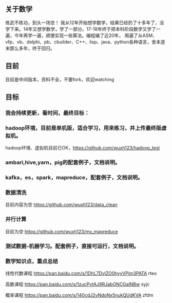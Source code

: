 ## 关于数学
  练武不练功，到头一场空！
  我从12年开始想学数学，结果已经扔了十多年了，没学下来。14年又想学数学，学了一部分。17-18年终于把本科阶段数学又学了一遍，今年再学一遍，顺便实现一些算法。编程编了近20年， 用遍了从ASM、vfp、vb、delphi、pb、cbuilder、C++、lisp、java、python各种语言，舍本逐末那么多年，终于回归。
  
## 目前
  目前是中间版本，资料不全，不要fork，欢迎watching

## 目标
### 我会持续更新，看时间，最终目标：
### hadoop环境，目前是单机版，适合学习，用来练习，并上传最终版虚拟机。
  hadoop环境、虚拟机目前已OK，https://github.com/wuxh123/hadoop_test  
### ambari,hive,yarn，pig的配套例子，文档说明。
### kafka，es，spark，mapreduce，配套例子，文档说明。
### 数据清洗
  目前内容为空   https://github.com/wuxh123/data_clean
### 并行计算
  目前为空      https://github.com/wuxh123/my_mapreduce
### 测试数据-机器学习。配套例子，直接可运行，文档说明。
### 数学知识点，重点总结
线性代数课程
https://pan.baidu.com/s/1DhL7DvlZO0hyyVPim3PATA
rteo

高数课程
https://pan.baidu.com/s/1zucPvtAJ9RJabONCGalNBw
syjc

概率课程
https://pan.baidu.com/s/140cdJ2vNdoNx5nukQUdKVA
zfdm

  
